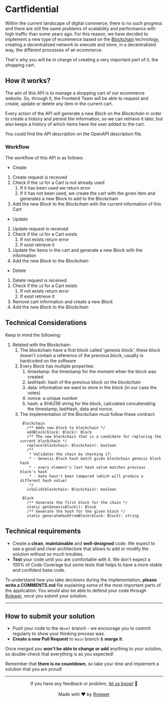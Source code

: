 # Cartfidential

Within the current landscape of digital commerce, there is no such progress and there are still the same problems of
scalability and performance with high traffic than some years ago. For this reason, we have decided to implement a new
type of ecommerce based on the [Blockchain](https://builtin.com/blockchain) technology, creating a decentralized network
to execute and store, in a decentralized way, the different processes of an ecommerce.

That's why you will be in charge of creating a very important part of it, the shopping cart.

## How it works?

The aim of this API is to manage a shopping cart of our ecommerce website. So, through it, the Frontend Team will be
able to request and create, update or delete any item in the current cart.

Every action of the API will generate a new _Block_ on the _Blockchain_ in order to create a history and persist the
information, so we can retrieve it later, but also keeps a history of which items have the user added to the cart.

You could find the API description on the OpenAPI description file.

### Workflow

The workflow of this API is as follows:

* Create

1. Create request is received
2. Check if the `id` for a Cart is not already used
    1. If it has been used we return error
    2. If it has not been used, we create the cart with the given item and generates a new Block to add to the
       Blockchain
3. Add the new _Block_ to the _Blockchain_ with the current information of this Cart

* Update

1. Update request is received
2. Check if the `id` for a Cart exists
    1. If not exists return error
    2. If exist retrieve it
3. Update the items in the cart and generate a new Block with the information
4. Add the new _Block_ to the _Blockchain_

* Delete

1. Delete request is received
2. Check if the `id` for a Cart exists
    1. If not exists return error
    2. If exist retrieve it
3. Remove cart information and create a new _Block_
4. Add the new _Block_ to the _Blockchain_

## Technical Considerations

Keep in mind the following:

1. Related with the Blockchain:
    1. The blockchain have a first block called 'genesis block', these block doesn't contain a reference of the previous
       block, usually is hardcoded on the software
    2. Every Block has multiple properties:
        1. timestamp: the timestamp for the moment when the block was created
        2. lastHash: hash of the previous block on the _blockchain_
        3. data: information we want to store in the block (in our case the votes)
        4. nonce: a unique number
        5. hash: a SHA256 string for the block, calculated concatenating the timestamp, lastHash, data and nonce.
    3. The implementation of the Blockchain must follow these contract:
        ```
         Blockchain
           /** Adds new block to blockchain */
           addBlock(block: Block): Block
           /** The new blockchain that is a candidate for replacing the current blockchain */
           replace(blockchain: Blockchain): boolean
           /**
            * Validates the chain by checking if:
            * - Genesis Block hash match given blockchain genesis block hash
            * - every element's last hash value matches previous block's hash
            * - data hasn't been tampered (which will produce a different hash value)
            */
           isValid(blockchain: Blockchain): boolean
      
         Block
           /** Generate the first block for the chain */
           static getGenesisBlock(): Block
           /** Generate the hash for the given block */
           static generateHashFromBlock(block: Block): string
         ```

## Technical requirements

* Create a **clean**, **maintainable** and **well-designed** code. We expect to see a good and clear architecture that
  allows to add or modify the solution without so much troubles.
* **Test** your code until you are comfortable with it. We don't expect a 100% of Code Coverage but some tests that
  helps to have a more stable and confident base code.

To understand how you take decisions during the implementation, **please write a COMMENTS.md** file explaining some of
the most important parts of the application. You would also be able to defend your code through
[Rviewer](https://rviewer.io), once you submit your solution.

---

## How to submit your solution

* Push your code to the `devel` branch - we encourage you to commit regularly to show your thinking process was.
* **Create a new Pull Request** to `main` branch & **merge it**.

Once merged you **won't be able to change or add** anything to your solution, so double-check that everything is as
you expected!

Remember that **there is no countdown**, so take your time and implement a solution that you are proud!

---

<p align="center">
  If you have any feedback or problem, <a href="mailto:help@rviewer.io">let us know!</a> 🤘
  <br><br>
  Made with ❤️ by <a href="https://rviewer.io">Rviewer</a>
</p>
